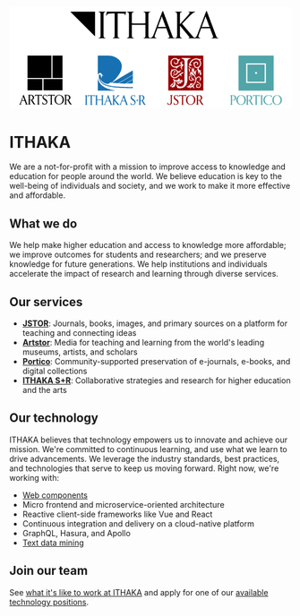 <div align="center">
    <a href="https://www.ithaka.org">
        <img width="750" alt="ITHAKA, Artstor, ITHAKA S+R, JSTOR, and Portico logos" src="https://github.com/ithaka/.github/blob/master/profile/ITHAKA.png?raw=true" />
    </a>
</div>

# ITHAKA

We are a not-for-profit with a mission to improve access to knowledge and education for people around the world. We believe education is key to the well-being of individuals and society, and we work to make it more effective and affordable.

## What we do

We help make higher education and access to knowledge more affordable; we improve outcomes for students and researchers; and we preserve knowledge for future generations. We help institutions and individuals accelerate the impact of research and learning through diverse services.

## Our services

- [**JSTOR**](https://about.jstor.org): Journals, books, images, and primary sources on a platform for teaching and connecting ideas
- [**Artstor**](https://www.artstor.org): Media for teaching and learning from the world's leading museums, artists, and scholars
- [**Portico**](https://www.portico.org): Community-supported preservation of e-journals, e-books, and digital collections
- [**ITHAKA S+R**](https://sr.ithaka.org): Collaborative strategies and research for higher education and the arts

## Our technology

ITHAKA believes that technology empowers us to innovate and achieve our mission. We're committed to continuous learning, and use what we learn to drive advancements. We leverage the industry standards, best practices, and technologies that serve to keep us moving forward. Right now, we're working with:

* [Web components](https://pharos.jstor.org/storybook/)
* Micro frontend and microservice-oriented architecture
* Reactive client-side frameworks like Vue and React
* Continuous integration and delivery on a cloud-native platform
* GraphQL, Hasura, and Apollo
* [Text data mining](https://constellate.org/)

## Join our team

See [what it's like to work at ITHAKA](https://www.ithaka.org/working-here/) and apply for one of our [available technology positions](https://recruiting.ultipro.com/ITH1000ITHAK/JobBoard/5fe90ad4-9e26-490b-9c45-6c9669d4dcd0/?q=&o=postedDateDesc&f5=YkD86gpIZ0eDSH64V4KasA).
